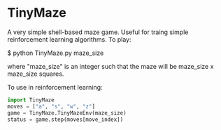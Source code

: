 # TinyMaze

A very simple shell-based maze game. Useful for traing simple reinforcement learning algorithms. To play:

$ python TinyMaze.py maze_size

where "maze_size" is an integer such that the maze will be maze_size x maze_size squares.

To use in reinforcement learning:

```python
import TinyMaze
moves = ["a", "s", "w", "z"]
game = TinyMaze.TinyMazeEnv(maze_size)
status = game.step(moves[move_index])
```
